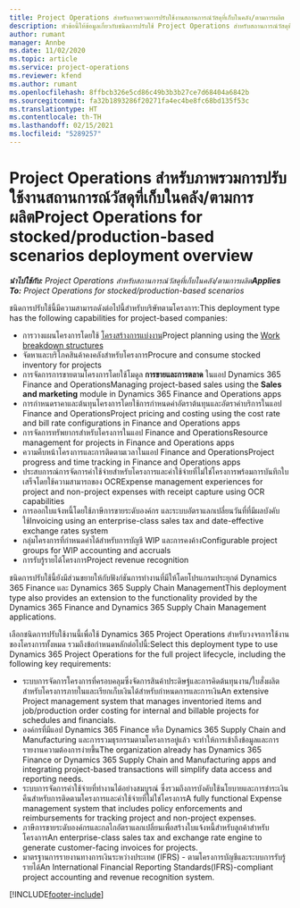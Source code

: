 ```yaml
---
title: Project Operations สำหรับภาพรวมการปรับใช้งานสถานการณ์วัสดุที่เก็บในคลัง/ตามการผลิต
description: หัวข้อนี้ให้ข้อมูลเกี่ยวกับชนิดการปรับใช้ Project Operations สำหรับสถานการณ์วัสดุที่เก็บในคลัง/ตามการผลิต
author: rumant
manager: Annbe
ms.date: 11/02/2020
ms.topic: article
ms.service: project-operations
ms.reviewer: kfend
ms.author: rumant
ms.openlocfilehash: 8ffbcb326e5cd86c49b3b3b27ce7d68404a6842b
ms.sourcegitcommit: fa32b1893286f20271fa4ec4be8fc68bd135f53c
ms.translationtype: HT
ms.contentlocale: th-TH
ms.lasthandoff: 02/15/2021
ms.locfileid: "5289257"
---
```

# <a name="project-operations-for-stockedproduction-based-scenarios-deployment-overview"></a><span data-ttu-id="c6e73-103">Project Operations สำหรับภาพรวมการปรับใช้งานสถานการณ์วัสดุที่เก็บในคลัง/ตามการผลิต</span><span class="sxs-lookup"><span data-stu-id="c6e73-103">Project Operations for stocked/production-based scenarios deployment overview</span></span>

<span data-ttu-id="c6e73-104">_**นำไปใช้กับ:** Project Operations สำหรับสถานการณ์วัสดุที่เก็บในคลัง/ตามการผลิต_</span><span class="sxs-lookup"><span data-stu-id="c6e73-104">_**Applies To:** Project Operations for stocked/production-based scenarios_</span></span>


<span data-ttu-id="c6e73-105">ชนิดการปรับใช้นี้มีความสามารถดังต่อไปนี้สำหรับบริษัทตามโครงการ:</span><span class="sxs-lookup"><span data-stu-id="c6e73-105">This deployment type has the following capabilities for project-based companies:</span></span>

- <span data-ttu-id="c6e73-106">การวางแผนโครงการโดยใช้ [โครงสร้างการแบ่งงาน](work-breakdown-structures.md)</span><span class="sxs-lookup"><span data-stu-id="c6e73-106">Project planning using the [Work breakdown structures](work-breakdown-structures.md)</span></span>
- <span data-ttu-id="c6e73-107">จัดหาและบริโภคสินค้าคงคลังสำหรับโครงการ</span><span class="sxs-lookup"><span data-stu-id="c6e73-107">Procure and consume stocked inventory for projects</span></span>
- <span data-ttu-id="c6e73-108">การจัดการการขายตามโครงการโดยใช้โมดูล **การขายและการตลาด** ในแอป Dynamics 365 Finance and Operations</span><span class="sxs-lookup"><span data-stu-id="c6e73-108">Managing project-based sales using the **Sales and marketing** module in Dynamics 365 Finance and Operations apps</span></span>
- <span data-ttu-id="c6e73-109">การกำหนดราคาและต้นทุนโครงการโดยใช้การกำหนดค่าอัตราต้นทุนและอัตราค่าบริการในแอป Finance and Operations</span><span class="sxs-lookup"><span data-stu-id="c6e73-109">Project pricing and costing using the cost rate and bill rate configurations in Finance and Operations apps</span></span>
- <span data-ttu-id="c6e73-110">การจัดการทรัพยากรสำหรับโครงการในแอป Finance and Operations</span><span class="sxs-lookup"><span data-stu-id="c6e73-110">Resource management for projects in Finance and Operations apps</span></span>
- <span data-ttu-id="c6e73-111">ความคืบหน้าโครงการและการติดตามเวลาในแอป Finance and Operations</span><span class="sxs-lookup"><span data-stu-id="c6e73-111">Project progress and time tracking in Finance and Operations apps</span></span>
- <span data-ttu-id="c6e73-112">ประสบการณ์การจัดการค่าใช้จ่ายสำหรับโครงการและค่าใช้จ่ายที่ไม่ใช่โครงการพร้อมการบันทึกใบเสร็จโดยใช้ความสามารถของ OCR</span><span class="sxs-lookup"><span data-stu-id="c6e73-112">Expense management experiences for project and non-project expenses with receipt capture using OCR capabilities</span></span>
- <span data-ttu-id="c6e73-113">การออกใบแจ้งหนี้โดยใช้ภาษีการขายระดับองค์กร และระบบอัตราแลกเปลี่ยนวันที่ที่มีผลบังคับใช้</span><span class="sxs-lookup"><span data-stu-id="c6e73-113">Invoicing using an enterprise-class sales tax and date-effective exchange rates system</span></span>
- <span data-ttu-id="c6e73-114">กลุ่มโครงการที่กำหนดค่าได้สำหรับการบัญชี WIP และการคงค้าง</span><span class="sxs-lookup"><span data-stu-id="c6e73-114">Configurable project groups for WIP accounting and accruals</span></span>
- <span data-ttu-id="c6e73-115">การรับรู้รายได้โครงการ</span><span class="sxs-lookup"><span data-stu-id="c6e73-115">Project revenue recognition</span></span>

<span data-ttu-id="c6e73-116">ชนิดการปรับใช้นี้ยังมีส่วนขยายให้กับฟังก์ชันการทำงานที่มีให้โดยโปรแกรมประยุกต์ Dynamics 365 Finance และ Dynamics 365 Supply Chain Management</span><span class="sxs-lookup"><span data-stu-id="c6e73-116">This deployment type also provides an extension to the functionality provided by the Dynamics 365 Finance and Dynamics 365 Supply Chain Management applications.</span></span>

<span data-ttu-id="c6e73-117">เลือกชนิดการปรับใช้งานนี้เพื่อใช้ Dynamics 365 Project Operations สำหรับวงจรการใช้งานของโครงการทั้งหมด รวมถึงข้อกำหนดหลักต่อไปนี้:</span><span class="sxs-lookup"><span data-stu-id="c6e73-117">Select this deployment type to use Dynamics 365 Project Operations for the full project lifecycle, including the following key requirements:</span></span>

- <span data-ttu-id="c6e73-118">ระบบการจัดการโครงการที่ครอบคลุมซึ่งจัดการสินค้าประดิษฐ์และการคิดต้นทุนงาน/ใบสั่งผลิตสำหรับโครงการภายในและเรียกเก็บเงินได้สำหรับกำหนดการและการเงิน</span><span class="sxs-lookup"><span data-stu-id="c6e73-118">An extensive Project management system that manages inventoried items and job/production order costing for internal and billable projects for schedules and financials.</span></span>
- <span data-ttu-id="c6e73-119">องค์กรที่มีแอป Dynamics 365 Finance หรือ Dynamics 365 Supply Chain and Manufacturing และการรวมธุรกรรมตามโครงการอยู่แล้ว จะทำให้การเข้าถึงข้อมูลและการรายงานความต้องการง่ายขึ้น</span><span class="sxs-lookup"><span data-stu-id="c6e73-119">The organization already has Dynamics 365 Finance or Dynamics 365 Supply Chain and Manufacturing apps and integrating project-based transactions will simplify data access and reporting needs.</span></span>
- <span data-ttu-id="c6e73-120">ระบบการจัดการค่าใช้จ่ายที่ทำงานได้อย่างสมบูรณ์ ซึ่งรวมถึงการบังคับใช้นโยบายและการชำระเงินคืนสำหรับการติดตามโครงการและค่าใช้จ่ายที่ไม่ใช่โครงการ</span><span class="sxs-lookup"><span data-stu-id="c6e73-120">A fully functional Expense management system that includes policy enforcements and reimbursements for tracking project and non-project expenses.</span></span>
- <span data-ttu-id="c6e73-121">ภาษีการขายระดับองค์กรและกลไกอัตราแลกเปลี่ยนเพื่อสร้างใบแจ้งหนี้สำหรับลูกค้าสำหรับโครงการ</span><span class="sxs-lookup"><span data-stu-id="c6e73-121">An enterprise-class sales tax and exchange rate engine to generate customer-facing invoices for projects.</span></span>
- <span data-ttu-id="c6e73-122">มาตรฐานการรายงานทางการเงินระหว่างประเทศ (IFRS) - ตามโครงการบัญชีและระบบการรับรู้รายได้</span><span class="sxs-lookup"><span data-stu-id="c6e73-122">An International Financial Reporting Standards(IFRS)-compliant project accounting and revenue recognition system.</span></span>



[!INCLUDE[footer-include](../includes/footer-banner.md)]